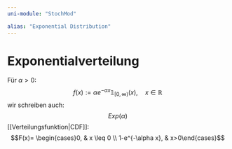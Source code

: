```yaml
---
uni-module: "StochMod"

alias: "Exponential Distribution"
---
```


# Exponentialverteilung

Für $\alpha > 0$:
$$f(x):=\alpha e^{-\alpha x} \mathbb{1}_{[0, \infty)}(x), \quad x \in \mathbb{R}$$
wir schreiben auch:
$$Exp(\alpha)$$
[[Verteilungsfunktion|CDF]]:
$$F(x)= \begin{cases}0, & x \leq 0 \\ 1-e^{-\alpha x}, & x>0\end{cases}$$
